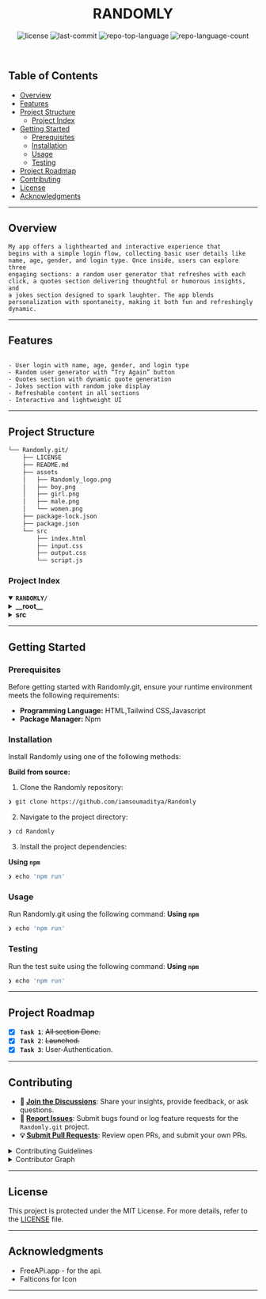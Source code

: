 <p align="center"><h1 align="center">RANDOMLY</h1></p>
<p align="center">
	<em><code></code></em>
</p>
<p align="center">
	<img src="https://img.shields.io/github/license/iamsoumaditya/Randomly?style=default&logo=opensourceinitiative&logoColor=white&color=0080ff" alt="license">
	<img src="https://img.shields.io/github/last-commit/iamsoumaditya/Randomly?style=default&logo=git&logoColor=white&color=0080ff" alt="last-commit">
	<img src="https://img.shields.io/github/languages/top/iamsoumaditya/Randomly?style=default&color=0080ff" alt="repo-top-language">
	<img src="https://img.shields.io/github/languages/count/iamsoumaditya/Randomly?style=default&color=0080ff" alt="repo-language-count">
</p>
<p align="center"><!-- default option, no dependency badges. -->
</p>
<p align="center">
	<!-- default option, no dependency badges. -->
</p>
<br>

##  Table of Contents

- [ Overview](#-overview)
- [ Features](#-features)
- [ Project Structure](#-project-structure)
  - [ Project Index](#-project-index)
- [ Getting Started](#-getting-started)
  - [ Prerequisites](#-prerequisites)
  - [ Installation](#-installation)
  - [ Usage](#-usage)
  - [ Testing](#-testing)
- [ Project Roadmap](#-project-roadmap)
- [ Contributing](#-contributing)
- [ License](#-license)
- [ Acknowledgments](#-acknowledgments)

---

##  Overview

<code>My app offers a lighthearted and interactive experience that begins with a simple login flow, collecting basic user details like name, age, gender, and login type. Once inside, users can explore three engaging sections: a random user generator that refreshes with each click, a quotes section delivering thoughtful or humorous insights, and a jokes section designed to spark laughter. The app blends personalization with spontaneity, making it both fun and refreshingly dynamic.</code>

---

##  Features

<code>
- User login with name, age, gender, and login type
- Random user generator with “Try Again” button
- Quotes section with dynamic quote generation
- Jokes section with random joke display
- Refreshable content in all sections
- Interactive and lightweight UI
</code>

---

##  Project Structure

```sh
└── Randomly.git/
    ├── LICENSE
    ├── README.md
    ├── assets
    │   ├── Randomly_logo.png
    │   ├── boy.png
    │   ├── girl.png
    │   ├── male.png
    │   └── women.png
    ├── package-lock.json
    ├── package.json
    └── src
        ├── index.html
        ├── input.css
        ├── output.css
        └── script.js
```


###  Project Index
<details open>
	<summary><b><code>RANDOMLY/</code></b></summary>
	<details> <!-- __root__ Submodule -->
		<summary><b>__root__</b></summary>
		<blockquote>
			<table>
			<tr>
				<td><b><a href='https://github.com/iamsoumaditya/Randomly/blob/master/package-lock.json'>package-lock.json</a></b></td>
				<td><code></code></td>
			</tr>
			<tr>
				<td><b><a href='https://github.com/iamsoumaditya/Randomly/blob/master/package.json'>package.json</a></b></td>
				<td><code></code></td>
			</tr>
			</table>
		</blockquote>
	</details>
	<details> <!-- src Submodule -->
		<summary><b>src</b></summary>
		<blockquote>
			<table>
			<tr>
				<td><b><a href='https://github.com/iamsoumaditya/Randomly/blob/master/src/output.css'>output.css</a></b></td>
				<td><code></code></td>
			</tr>
			<tr>
				<td><b><a href='https://github.com/iamsoumaditya/Randomly/blob/master/src/input.css'>input.css</a></b></td>
				<td><code></code></td>
			</tr>
			<tr>
				<td><b><a href='https://github.com/iamsoumaditya/Randomly/blob/master/src/script.js'>script.js</a></b></td>
				<td><code></code></td>
			</tr>
			<tr>
				<td><b><a href='https://github.com/iamsoumaditya/Randomly/blob/master/src/index.html'>index.html</a></b></td>
				<td><code></code></td>
			</tr>
			</table>
		</blockquote>
	</details>
</details>

---
##  Getting Started

###  Prerequisites

Before getting started with Randomly.git, ensure your runtime environment meets the following requirements:

- **Programming Language:** HTML,Tailwind CSS,Javascript
- **Package Manager:** Npm


###  Installation

Install Randomly using one of the following methods:

**Build from source:**

1. Clone the Randomly repository:
```sh
❯ git clone https://github.com/iamsoumaditya/Randomly
```

2. Navigate to the project directory:
```sh
❯ cd Randomly
```

3. Install the project dependencies:


**Using `npm`** &nbsp; [<img align="center" src="" />]()

```sh
❯ echo 'npm run'
```




###  Usage
Run Randomly.git using the following command:
**Using `npm`** &nbsp; [<img align="center" src="" />]()

```sh
❯ echo 'npm run'
```


###  Testing
Run the test suite using the following command:
**Using `npm`** &nbsp; [<img align="center" src="" />]()

```sh
❯ echo 'npm run'
```


---
##  Project Roadmap

- [X] **`Task 1`**: <strike>All section Done.</strike>
- [X] **`Task 2`**: <strike>Launched.</strike>
- [X] **`Task 3`**: User-Authentication.

---

##  Contributing

- **💬 [Join the Discussions](https://github.com/iamsoumaditya/Randomly/discussions)**: Share your insights, provide feedback, or ask questions.
- **🐛 [Report Issues](https://github.com/iamsoumaditya/Randomly/issues)**: Submit bugs found or log feature requests for the `Randomly.git` project.
- **💡 [Submit Pull Requests](https://github.com/iamsoumaditya/Randomly/blob/main/CONTRIBUTING.md)**: Review open PRs, and submit your own PRs.

<details closed>
<summary>Contributing Guidelines</summary>

1. **Fork the Repository**: Start by forking the project repository to your github account.
2. **Clone Locally**: Clone the forked repository to your local machine using a git client.
   ```sh
   git clone https://github.com/iamsoumaditya/Randomly.git
   ```
3. **Create a New Branch**: Always work on a new branch, giving it a descriptive name.
   ```sh
   git checkout -b new-feature-x
   ```
4. **Make Your Changes**: Develop and test your changes locally.
5. **Commit Your Changes**: Commit with a clear message describing your updates.
   ```sh
   git commit -m 'Implemented new feature x.'
   ```
6. **Push to github**: Push the changes to your forked repository.
   ```sh
   git push origin new-feature-x
   ```
7. **Submit a Pull Request**: Create a PR against the original project repository. Clearly describe the changes and their motivations.
8. **Review**: Once your PR is reviewed and approved, it will be merged into the main branch. Congratulations on your contribution!
</details>

<details closed>
<summary>Contributor Graph</summary>
<br>
<p align="left">
   <a href="https://github.com{/iamsoumaditya/Randomly/}graphs/contributors">
      <img src="https://contrib.rocks/image?repo=iamsoumaditya/Randomly">
   </a>
</p>
</details>

---

##  License

This project is protected under the MIT License. For more details, refer to the [LICENSE](https://github.com/iamsoumaditya/Randomly/blob/main/LICENSE) file.

---

##  Acknowledgments

- FreeAPi.app  - for the api.
- Falticons for Icon

---

